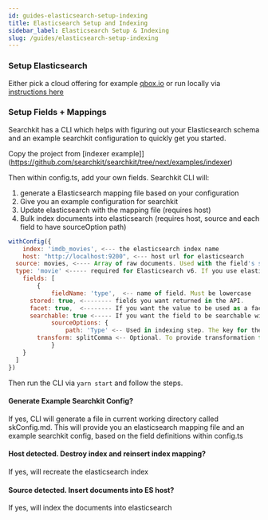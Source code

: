```yaml
---
id: guides-elasticsearch-setup-indexing
title: Elasticsearch Setup and Indexing 
sidebar_label: Elasticsearch Setup & Indexing
slug: /guides/elasticsearch-setup-indexing
---
```


### Setup Elasticsearch
Either pick a cloud offering for example [qbox.io](www.qbox.io?ref=searchkit) or run locally via [instructions here](https://www.elastic.co/guide/en/elasticsearch/reference/current/install-elasticsearch.html)

### Setup Fields + Mappings

Searchkit has a CLI which helps with figuring out your Elasticsearch schema and an example searchkit configuration to quickly get you started.

Copy the project from [indexer example]](https://github.com/searchkit/searchkit/tree/next/examples/indexer)

Then within config.ts, add your own fields. Searchkit CLI will:
1. generate a Elasticsearch mapping file based on your configuration
2. Give you an example configuration for searchkit
3. Update elasticsearch with the mapping file (requires host)
4. Bulk index documents into elasticsearch (requires host, source and each field to have sourceOption path)

```javascript
withConfig({
	index: 'imdb_movies', <--- the elasticsearch index name
	host: "http://localhost:9200", <--- host url for elasticsearch
  source: movies, <---- Array of raw documents. Used with the field's sourceOptions. Optional
  type: 'movie' <----- required for Elasticsearch v6. If you use elasticsearch 7, do *not* specify type.
	fields: [
		{
			fieldName: 'type',  <-- name of field. Must be lowercase
      stored: true, <-------- fields you want returned in the API. 
      facet: true,  <-------- If you want the value to be used as a facet
      searchable: true <----- If you want the field to be searchable within query
			sourceOptions: { 
				path: 'Type' <-- Used in indexing step. The key for the field value source. 
        transform: splitComma <-- Optional. To provide transformation from source to document field 
			}
    }
  ]
})
```

Then run the CLI via `yarn start` and follow the steps.

#### Generate Example Searchkit Config?
If yes, CLI will generate a file in current working directory called skConfig.md. This will provide you an elasticsearch mapping file and an example searchkit config, based on the field definitions within config.ts

#### Host detected. Destroy index and reinsert index mapping?
If yes, will recreate the elasticsearch index

#### Source detected. Insert documents into ES host?
If yes, will index the documents into elasticsearch